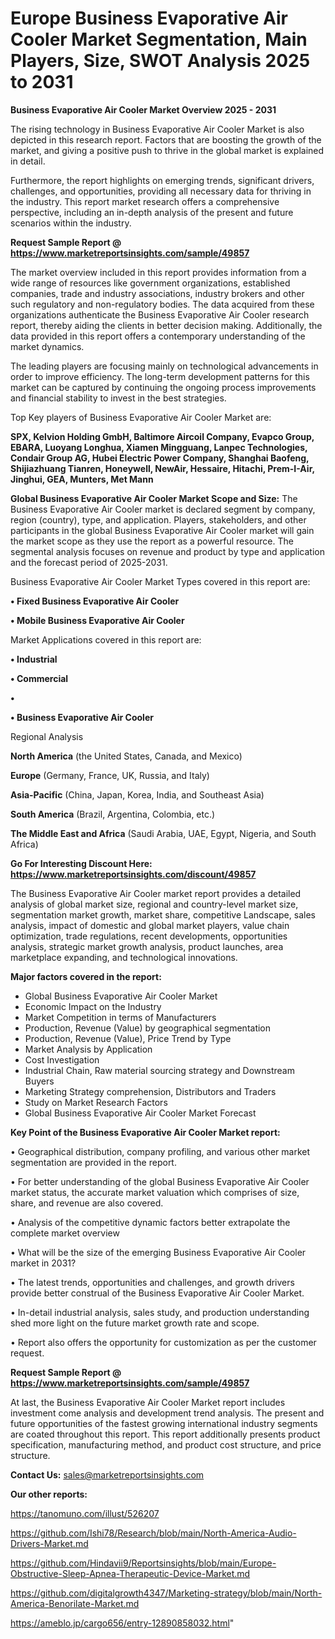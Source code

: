 # Europe Business Evaporative Air Cooler Market Segmentation, Main Players, Size, SWOT Analysis 2025 to 2031

<Strong> Business Evaporative Air Cooler Market Overview 2025 - 2031</strong>

The rising technology in Business Evaporative Air Cooler Market is also depicted in this research report. Factors that are boosting the growth of the market, and giving a positive push to thrive in the global market is explained in detail.

Furthermore, the report highlights on emerging trends, significant drivers, challenges, and opportunities, providing all necessary data for thriving in the industry. This report market research offers a comprehensive perspective, including an in-depth analysis of the present and future scenarios within the industry.

<strong>Request Sample Report @ <a href=https://www.marketreportsinsights.com/sample/49857>https://www.marketreportsinsights.com/sample/49857</a></strong>

The market overview included in this report provides information from a wide range of resources like government organizations, established companies, trade and industry associations, industry brokers and other such regulatory and non-regulatory bodies. The data acquired from these organizations authenticate the Business Evaporative Air Cooler research report, thereby aiding the clients in better decision making. Additionally, the data provided in this report offers a contemporary understanding of the market dynamics.

The leading players are focusing mainly on technological advancements in order to improve efficiency. The long-term development patterns for this market can be captured by continuing the ongoing process improvements and financial stability to invest in the best strategies.

Top Key players of Business Evaporative Air Cooler Market are:

<strong>SPX, Kelvion Holding GmbH, Baltimore Aircoil Company, Evapco Group, EBARA, Luoyang Longhua, Xiamen Mingguang, Lanpec Technologies, Condair Group AG, Hubei Electric Power Company, Shanghai Baofeng, Shijiazhuang Tianren, Honeywell, NewAir, Hessaire, Hitachi, Prem-I-Air, Jinghui, GEA, Munters, Met Mann</strong>

<strong><b>Global Business Evaporative Air Cooler Market Scope and Size:</b></strong>
The Business Evaporative Air Cooler market is declared segment by company, region (country), type, and application. Players, stakeholders, and other participants in the global Business Evaporative Air Cooler market will gain the market scope as they use the report as a powerful resource. The segmental analysis focuses on revenue and product by type and application and the forecast period of 2025-2031.

Business Evaporative Air Cooler Market Types covered in this report are:

<strong>•  Fixed Business Evaporative Air Cooler

•  Mobile Business Evaporative Air Cooler</strong>

Market Applications covered in this report are:

<strong>•  Industrial

•  Commercial

•  

•  Business Evaporative Air Cooler</strong> 

Regional Analysis

<strong>North America</strong> (the United States, Canada, and Mexico)

<strong>Europe</strong> (Germany, France, UK, Russia, and Italy)

<strong>Asia-Pacific</strong> (China, Japan, Korea, India, and Southeast Asia)

<strong>South America</strong> (Brazil, Argentina, Colombia, etc.)

<strong>The Middle East and Africa</strong> (Saudi Arabia, UAE, Egypt, Nigeria, and South Africa)

<strong>Go For Interesting Discount Here: <a href=https://www.marketreportsinsights.com/discount/49857>https://www.marketreportsinsights.com/discount/49857</a></strong>

The Business Evaporative Air Cooler market report provides a detailed analysis of global market size, regional and country-level market size, segmentation market growth, market share, competitive Landscape, sales analysis, impact of domestic and global market players, value chain optimization, trade regulations, recent developments, opportunities analysis, strategic market growth analysis, product launches, area marketplace expanding, and technological innovations.

<strong><b>Major factors covered in the report:</b></strong>
<ul>
  <li>Global Business Evaporative Air Cooler Market </li>
  <li>Economic Impact on the Industry</li>
  <li>Market Competition in terms of Manufacturers</li>
  <li>Production, Revenue (Value) by geographical segmentation</li>
  <li>Production, Revenue (Value), Price Trend by Type</li>
  <li>Market Analysis by Application</li>
  <li>Cost Investigation</li>
  <li>Industrial Chain, Raw material sourcing strategy and Downstream Buyers</li>
  <li>Marketing Strategy comprehension, Distributors and Traders</li>
  <li>Study on Market Research Factors</li>
  <li>Global Business Evaporative Air Cooler Market Forecast</li>
</ul>

<strong><b>Key Point of the Business Evaporative Air Cooler Market report:</b></strong>

• Geographical distribution, company profiling, and various other market segmentation are provided in the report.

• For better understanding of the global Business Evaporative Air Cooler market status, the accurate market valuation which comprises of size, share, and revenue are also covered.

• Analysis of the competitive dynamic factors better extrapolate the complete market overview

• What will be the size of the emerging Business Evaporative Air Cooler market in 2031?

• The latest trends, opportunities and challenges, and growth drivers provide better construal of the Business Evaporative Air Cooler Market.

• In-detail industrial analysis, sales study, and production understanding shed more light on the future market growth rate and scope.

• Report also offers the opportunity for customization as per the customer request.

<strong>Request Sample Report @ <a href=https://www.marketreportsinsights.com/sample/49857>https://www.marketreportsinsights.com/sample/49857</a></strong>

At last, the Business Evaporative Air Cooler Market report includes investment come analysis and development trend analysis. The present and future opportunities of the fastest growing international industry segments are coated throughout this report. This report additionally presents product specification, manufacturing method, and product cost structure, and price structure.

<strong>Contact Us:</strong>
sales@marketreportsinsights.com

<strong>Our other reports:</strong>

<a href=https://tanomuno.com/illust/526207>https://tanomuno.com/illust/526207</a>

<a href=https://github.com/Ishi78/Research/blob/main/North-America-Audio-Drivers-Market.md>https://github.com/Ishi78/Research/blob/main/North-America-Audio-Drivers-Market.md</a>

<a href=https://github.com/Hindavii9/Reportsinsights/blob/main/Europe-Obstructive-Sleep-Apnea-Therapeutic-Device-Market.md>https://github.com/Hindavii9/Reportsinsights/blob/main/Europe-Obstructive-Sleep-Apnea-Therapeutic-Device-Market.md</a>

<a href=https://github.com/digitalgrowth4347/Marketing-strategy/blob/main/North-America-Benorilate-Market.md>https://github.com/digitalgrowth4347/Marketing-strategy/blob/main/North-America-Benorilate-Market.md</a>

<a href=https://ameblo.jp/cargo656/entry-12890858032.html>https://ameblo.jp/cargo656/entry-12890858032.html</a>"
